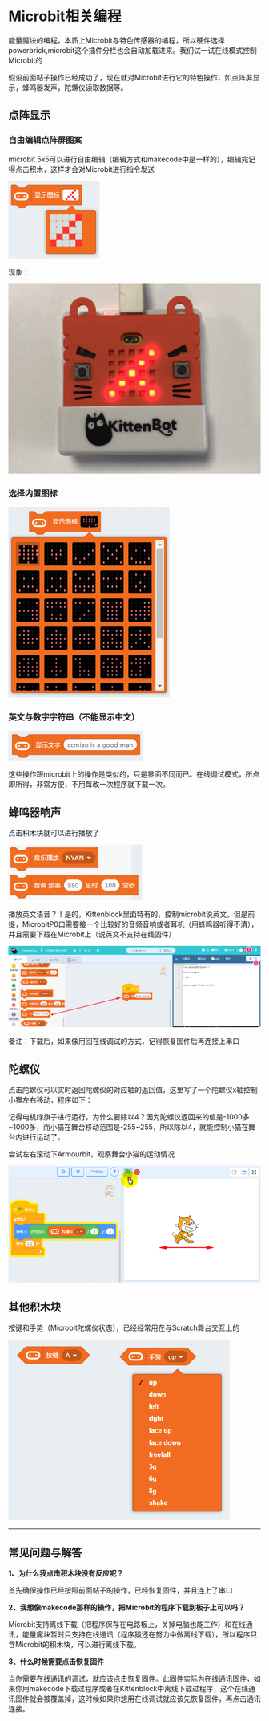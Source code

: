 # Microbit相关编程

能量魔块的编程，本质上Microbit与特色传感器的编程，所以硬件选择powerbrick,microbit这个插件分栏也会自动加载进来。我们试一试在线模式控制Microbit的

假设前面帖子操作已经成功了，现在就对Microbit进行它的特色操作，如点阵屏显示，蜂鸣器发声，陀螺仪读取数据等。


## 点阵显示

### 自由编辑点阵屏图案

microbit 5x5可以进行自由编辑（编辑方式和makecode中是一样的），编辑完记得点击积木，这样才会对Microbit进行指令发送

![](./images/04_01.png)

现象：

![](./images/04_02.png)

### 选择内置图标

![](./images/04_03.png)

### 英文与数字字符串（不能显示中文）

![](./images/04_04.png)

这些操作跟microbit上的操作是类似的，只是界面不同而已。在线调试模式，所点即所得，非常方便，不用每改一次程序就下载一次。

## 蜂鸣器响声

点击积木块就可以进行播放了

![](./images/04_05.png)

播放英文语音？！是的，Kittenblock里面特有的，控制microbit说英文，但是前提，MicrobitP0口需要接一个比较好的音频音响或者耳机（用蜂鸣器听得不清），并且需要下载在Microbit上（说英文不支持在线固件）

![](./images/04_06.png)

备注：下载后，如果像用回在线调试的方式，记得恢复固件后再连接上串口

## 陀螺仪

点击陀螺仪可以实时返回陀螺仪的对应轴的返回值，这里写了一个陀螺仪x轴控制小猫左右移动，程序如下：

记得电机绿旗子进行运行，为什么要除以4？因为陀螺仪返回来的值是-1000多~1000多，而小猫在舞台移动范围是-255~255，所以除以4，就能控制小猫在舞台内进行运动了。

尝试左右滚动下Armourbit，观察舞台小猫的运动情况

![](./images/04_07.png)

## 其他积木块

按键和手势（Microbit陀螺仪状态），已经经常用在与Scratch舞台交互上的

![](./images/04_08.png)


----------





## 常见问题与解答

**1、为什么我点击积木块没有反应呢？**

首先确保操作已经按照前面帖子的操作，已经恢复固件，并且连上了串口

**2、我想像makecode那样的操作，把Microbit的程序下载到板子上可以吗？**

Microbit支持离线下载（把程序保存在电路板上，关掉电脑也能工作）和在线通讯，能量魔块暂时只支持在线通讯（程序猿还在努力中做离线下载），所以程序只含Microbit的积木块，可以进行离线下载。

**3、什么时候需要点击恢复固件**

当你需要在线通讯的调试，就应该点击恢复固件。此固件实际为在线通讯固件，如果你用makecode下载过程序或者在Kittenblock中离线下载过程序，这个在线通讯固件就会被覆盖掉，这时候如果你想用在线调试就应该先恢复固件，再点击通讯连接。
